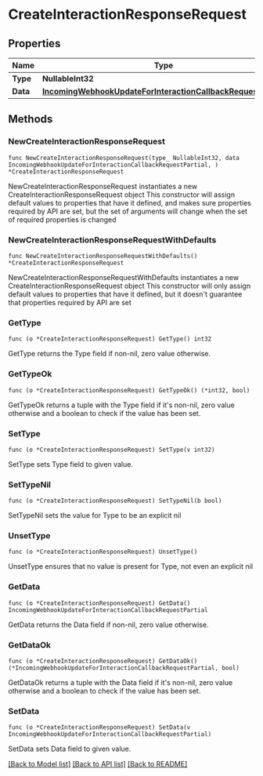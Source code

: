 # CreateInteractionResponseRequest

## Properties

Name | Type | Description | Notes
------------ | ------------- | ------------- | -------------
**Type** | **NullableInt32** |  | 
**Data** | [**IncomingWebhookUpdateForInteractionCallbackRequestPartial**](IncomingWebhookUpdateForInteractionCallbackRequestPartial.md) |  | 

## Methods

### NewCreateInteractionResponseRequest

`func NewCreateInteractionResponseRequest(type_ NullableInt32, data IncomingWebhookUpdateForInteractionCallbackRequestPartial, ) *CreateInteractionResponseRequest`

NewCreateInteractionResponseRequest instantiates a new CreateInteractionResponseRequest object
This constructor will assign default values to properties that have it defined,
and makes sure properties required by API are set, but the set of arguments
will change when the set of required properties is changed

### NewCreateInteractionResponseRequestWithDefaults

`func NewCreateInteractionResponseRequestWithDefaults() *CreateInteractionResponseRequest`

NewCreateInteractionResponseRequestWithDefaults instantiates a new CreateInteractionResponseRequest object
This constructor will only assign default values to properties that have it defined,
but it doesn't guarantee that properties required by API are set

### GetType

`func (o *CreateInteractionResponseRequest) GetType() int32`

GetType returns the Type field if non-nil, zero value otherwise.

### GetTypeOk

`func (o *CreateInteractionResponseRequest) GetTypeOk() (*int32, bool)`

GetTypeOk returns a tuple with the Type field if it's non-nil, zero value otherwise
and a boolean to check if the value has been set.

### SetType

`func (o *CreateInteractionResponseRequest) SetType(v int32)`

SetType sets Type field to given value.


### SetTypeNil

`func (o *CreateInteractionResponseRequest) SetTypeNil(b bool)`

 SetTypeNil sets the value for Type to be an explicit nil

### UnsetType
`func (o *CreateInteractionResponseRequest) UnsetType()`

UnsetType ensures that no value is present for Type, not even an explicit nil
### GetData

`func (o *CreateInteractionResponseRequest) GetData() IncomingWebhookUpdateForInteractionCallbackRequestPartial`

GetData returns the Data field if non-nil, zero value otherwise.

### GetDataOk

`func (o *CreateInteractionResponseRequest) GetDataOk() (*IncomingWebhookUpdateForInteractionCallbackRequestPartial, bool)`

GetDataOk returns a tuple with the Data field if it's non-nil, zero value otherwise
and a boolean to check if the value has been set.

### SetData

`func (o *CreateInteractionResponseRequest) SetData(v IncomingWebhookUpdateForInteractionCallbackRequestPartial)`

SetData sets Data field to given value.



[[Back to Model list]](../README.md#documentation-for-models) [[Back to API list]](../README.md#documentation-for-api-endpoints) [[Back to README]](../README.md)


